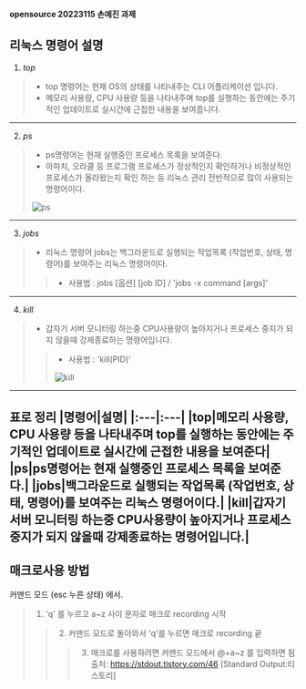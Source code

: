 #### opensource 20223115 손예진 과제 
## 리눅스 명령어 설명
1) *top*
>* top 명령어는 현재 OS의 상태를 나타내주는 CLI 어플리케이션 입니다. 
>* 메모리 사용량, CPU 사용량 등을 나타내주며 top를 실행하는 동안에는 주기적인 업데이트로 실시간에 근접한 내용을 보여줍니다.
---
2) *ps*
> * ps명령어는 현재 실행중인 프로세스 목록을 보여준다. 
> * 아파치, 오라클 등 프로그램 프로세스가 정상적인지 확인하거나 비정상적인 프로세스가 올라왔는지 확인 하는 등 리눅스 관리 전반적으로 많이 사용되는 명령어이다.
> 
> ![ps](https://user-images.githubusercontent.com/106884020/172021957-d0b3da6f-e080-418c-ab4f-0d2a15b031a8.jpg)
---
3) *jobs*
>* 리눅스 명령어 jobs는 백그라운드로 실행되는 작업목록 (작업번호, 상태, 명령어)를 보여주는 리눅스 명령어이다.
>> + 사용법 : jobs [옵션] [job ID] / 'jobs -x command [args]'
 
---
4) *kill*
>* 갑자기 서버 모니터링 하는중 CPU사용량이 높아지거나 프로세스 중지가 되지 않을때 강제종료하는 명령어입니다.
>> + 사용법 : 'kill(PID)'
>> 
>>![kill](https://user-images.githubusercontent.com/106884020/172021861-b17ae5f6-daa8-4f56-8e3c-b1129e5b9de2.jpg)
---
**표로 정리**
|명령어|설명|
|:---|:---|
|top|메모리 사용량, CPU 사용량 등을 나타내주며 top를 실행하는 동안에는 주기적인 업데이트로 실시간에 근접한 내용을 보여준다|
|ps|ps명령어는 현재 실행중인 프로세스 목록을 보여준다.|
|jobs|백그라운드로 실행되는 작업목록 (작업번호, 상태, 명령어)를 보여주는 리눅스 명령어이다.|
|kill|갑자기 서버 모니터링 하는중 CPU사용량이 높아지거나 프로세스 중지가 되지 않을때 강제종료하는 명령어입니다.|
---
## 매크로사용 방법
커맨드 모드 (esc 누른 상태) 에서.
> 1) 'q' 를 누르고 a~z 사이 문자로 매크로 recording 시작
>> 2) 커맨드 모드로 돌아와서 'q'를 누르면 매크로 recording 끝
>>> 3) 매크로를 사용하려면 커맨드 모드에서 @+a~z 를 입력하면 됨
출처: https://stdout.tistory.com/46 [Standard Output:티스토리]
